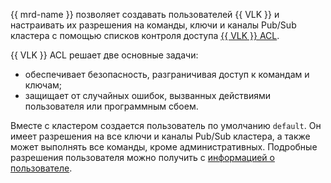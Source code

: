 {{ mrd-name }} позволяет создавать пользователей {{ VLK }} и настраивать их разрешения на команды, ключи и каналы Pub/Sub кластера с помощью списков контроля доступа [{{ VLK }} ACL](https://valkey.io/topics/acl).

{{ VLK }} ACL решает две основные задачи:

* обеспечивает безопасность, разграничивая доступ к командам и ключам;
* защищает от случайных ошибок, вызванных действиями пользователя или программным сбоем.

Вместе с кластером создается пользователь по умолчанию `default`. Он имеет разрешения на все ключи и каналы Pub/Sub кластера, а также может выполнять все команды, кроме административных. Подробные разрешения пользователя можно получить с [информацией о пользователе](../../../managed-redis/operations/user-list.md#get). 
